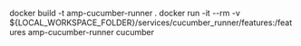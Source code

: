 docker build -t amp-cucumber-runner .
docker run -it --rm -v ${LOCAL_WORKSPACE_FOLDER}/services/cucumber_runner/features:/features amp-cucumber-runner cucumber
